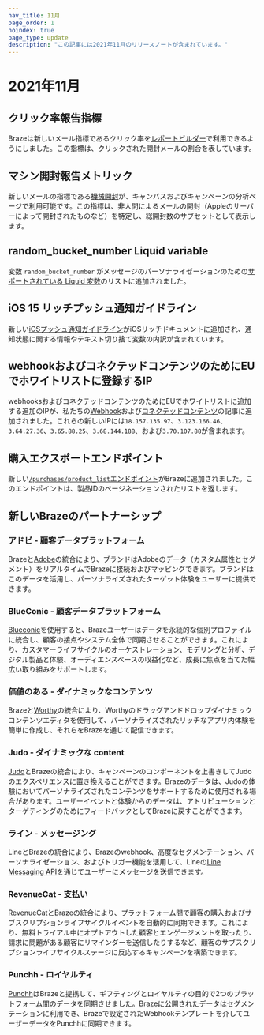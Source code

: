 ```yaml
---
nav_title: 11月
page_order: 1
noindex: true
page_type: update
description: "この記事には2021年11月のリリースノートが含まれています。"
---
```

# 2021年11月

## クリック率報告指標
Brazeは新しいメール指標であるクリック率を[レポートビルダー]({{site.baseurl}}/user_guide/data_and_analytics/reporting/report_builder/)で利用できるようにしました。この指標は、クリックされた開封メールの割合を表しています。

## マシン開封報告メトリック

新しいメールの指標である[機械開封]({{site.baseurl}}/user_guide/message_building_by_channel/email/reporting_and_analytics/analytics_glossary/#machine-opens)が、キャンバスおよびキャンペーンの分析ページで利用可能です。この指標は、非人間によるメールの開封（Appleのサーバーによって開封されたものなど）を特定し、総開封数のサブセットとして表示します。

## random_bucket_number Liquid variable
変数 `random_bucket_number` がメッセージのパーソナライゼーションのための[サポートされている Liquid 変数]({{site.baseurl}}/user_guide/personalization_and_dynamic_content/liquid/supported_personalization_tags/#supported-personalization-tags)のリストに追加されました。 

## iOS 15 リッチプッシュ通知ガイドライン
新しい[iOSプッシュ通知ガイドライン]({{site.baseurl}}/user_guide/message_building_by_channel/push/ios/rich_notifications/)がiOSリッチドキュメントに追加され、通知状態に関する情報やテキスト切り捨て変数の内訳が含まれています。

## webhookおよびコネクテッドコンテンツのためにEUでホワイトリストに登録するIP
webhooksおよびコネクテッドコンテンツのためにEUでホワイトリストに追加する追加のIPが、私たちの[Webhook]({{site.baseurl}}/user_guide/message_building_by_channel/webhooks/creating_a_webhook/)および[コネクテッドコンテンツ]({{site.baseurl}}/user_guide/personalization_and_dynamic_content/connected_content/making_an_api_call/)の記事に追加されました。これらの新しいIPには`18.157.135.97`、`3.123.166.46`、`3.64.27.36`、`3.65.88.25`、`3.68.144.188`、および`3.70.107.88`が含まれます。

## 購入エクスポートエンドポイント
新しい[`/purchases/product_list`エンドポイント]({{site.baseurl}}/api/endpoints/export/purchases/get_list_product_id/)がBrazeに追加されました。このエンドポイントは、製品IDのページネーションされたリストを返します。

## 新しいBrazeのパートナーシップ

### アドビ - 顧客データプラットフォーム
Brazeと[Adobe]({{site.baseurl}}/partners/data_and_infrastructure_agility/customer_data_platform/adobe/#adobe)の統合により、ブランドはAdobeのデータ（カスタム属性とセグメント）をリアルタイムでBrazeに接続およびマッピングできます。ブランドはこのデータを活用し、パーソナライズされたターゲット体験をユーザーに提供できます。 

### BlueConic - 顧客データプラットフォーム
[Blueconic]({{site.baseurl}}/partners/data_and_infrastructure_agility/customer_data_platform/blueconic/#blueconic)を使用すると、Brazeユーザーはデータを永続的な個別プロファイルに統合し、顧客の接点やシステム全体で同期させることができます。これにより、カスタマーライフサイクルのオーケストレーション、モデリングと分析、デジタル製品と体験、オーディエンスベースの収益化など、成長に焦点を当てた幅広い取り組みをサポートします。

### 価値のある - ダイナミックなコンテンツ
Brazeと[Worthy]({{site.baseurl}}/partners/message_personalization/dynamic_content/worthy/#worthy)の統合により、Worthyのドラッグアンドドロップダイナミックコンテンツエディタを使用して、パーソナライズされたリッチなアプリ内体験を簡単に作成し、それらをBrazeを通じて配信できます。

### Judo - ダイナミックな content
[Judo]({{site.baseurl}}/partners/message_personalization/dynamic_content/judo/#judo)とBrazeの統合により、キャンペーンのコンポーネントを上書きしてJudoのエクスペリエンスに置き換えることができます。Brazeのデータは、Judoの体験においてパーソナライズされたコンテンツをサポートするために使用される場合があります。ユーザーイベントと体験からのデータは、アトリビューションとターゲティングのためにフィードバックとしてBrazeに戻すことができます。

### ライン - メッセージング
LineとBrazeの統合により、Brazeのwebhook、高度なセグメンテーション、パーソナライゼーション、およびトリガー機能を活用して、Lineの[Line Messaging API](https://developers.line.biz/en/docs/messaging-api/overview/)を通じてユーザーにメッセージを送信できます。

### RevenueCat - 支払い
[RevenueCat]({{site.baseurl}}/partners/data_and_infrastructure_agility/payments/revenuecat/#revenuecat)とBrazeの統合により、プラットフォーム間で顧客の購入およびサブスクリプションライフサイクルイベントを自動的に同期できます。これにより、無料トライアル中にオプトアウトした顧客とエンゲージメントを取ったり、請求に問題がある顧客にリマインダーを送信したりするなど、顧客のサブスクリプションライフサイクルステージに反応するキャンペーンを構築できます。

### Punchh - ロイヤルティ
[Punchh]({{site.baseurl}}/partners/message_orchestration/channel_extensions/loyalty/punchh/#punchh)はBrazeと提携して、ギフティングとロイヤルティの目的で2つのプラットフォーム間のデータを同期させました。Brazeに公開されたデータはセグメンテーションに利用でき、Brazeで設定されたWebhookテンプレートを介してユーザーデータをPunchhに同期できます。  